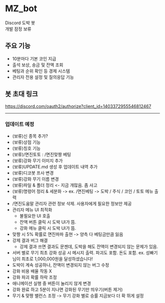 # MZ_bot

Discord 도박 봇  <br>개발 잠정 보류

## 주요 기능
- 10분마다 기본 코인 지급
- 출석 보상, 송금 및 잔액 조회
- 베팅과 순위 확인 등 경제 시스템
- 관리자 전용 설정 및 질의응답 기능

## 봇 초대 링크
https://discord.com/oauth2/authorize?client_id=1403372955546812467

---

### 업데이트 예정
- (보류)신 종목 추가?
- (보류)상점 기능
- (보류)칭호 기능
- (보류)/면진토토 : /면진맞짱 베팅
- (보류)강화 무기 이미지 추가
- (보류)UPDATE.md 생성 후 업데이트 내역 추가
- (보류)디코봇 프사 변경
- (보류)강화 무기 이름 변경
- (보류)파일 & 폴더 정리 <- 지금 개많음. 좀 사고
- (보류)명령어 정리 & 세분화 -> ex. /면진베팅 -> 도박 / 주식 / 코인 / 토토 메뉴 출력
- /면진도움말 관리자 관련 정보 삭제. 사용자에게 필요한 정보만 제공
- 관리자 메뉴 UI 최적화
  - 불필요한 UI 호출
  - 잔액 버튼 클릭 시 도박 UI가 뜸.
  - 강화 메뉴 클릭 시 도박 UI가 뜸.
- 맞짱 시 5% 확률로 면진파파 출현 -> 양측 다 베팅금만큼 잃음
- 강제 결과 버그 해결
  - 강제 결과 쓰면 결과도 문젠데, 도박을 해도 잔액이 변경되지 않는 문제가 있음.
- 서버 별로 무기 최초 강화 성공 시 메시지 출력. 파괴도 포함. 돈도 포함. ex. 성빠기님이 최초로 1,000,000원을 달성하셨습니다!
- 도박이 계속 성공하나, 잔액이 변경되지 않는 버그 수정
- 강화 비용 배율 작동 X
- 강화 파괴 확률 하락 조정
- 애니메이션 실행 중 버튼이 눌리지 않게 변경
- 강화 완료 하고 5분이 지나면 강화된 무기만 띄우기(버튼 제거)
- 무기 & 맞짱 밸런스 조정 -> 무기 강화 별로 승률 지금보다 더 확 뛰게 설정 
